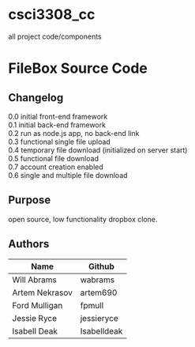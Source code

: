 # csci3308_cc
all project code/components
# FileBox Source Code

## Changelog
0.0 initial front-end framework  
0.1 initial back-end framework  
0.2 run as node.js app, no back-end link  
0.3 functional single file upload  
0.4 temporary file download (initialized on server start)  
0.5 functional file download  
0.7 account creation enabled  
0.6 single and multiple file download  

## Purpose
open source, low functionality dropbox clone.

## Authors
| Name | Github |
| ----- | ----- |
| Will Abrams| wabrams |
| Artem Nekrasov | artem690 |
| Ford Mulligan | fpmull |
| Jessie Ryce | jessieryce |
| Isabell Deak | Isabelldeak |

